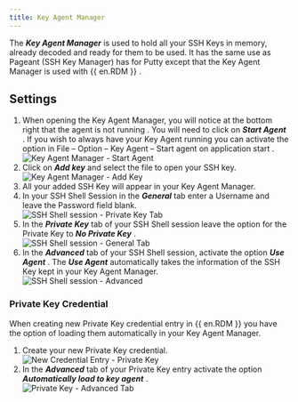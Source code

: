 ```yaml
---
title: Key Agent Manager
---
```

The ***Key Agent Manager*** is used to hold all your SSH Keys in memory, already decoded and ready for them to be used. It has the same use as Pageant (SSH Key Manager) has for Putty except that the Key Agent Manager is used with {{ en.RDM }} . 

## Settings 

1. When opening the Key Agent Manager, you will notice at the bottom right that the agent is not running . You will need to click on ***Start Agent*** . If you wish to always have your Key Agent running you can activate the option in File – Option – Key Agent – Start agent on application start .  
![Key Agent Manager - Start Agent](/img/en/rdm/windows/clip10089.png) 
1. Click on ***Add key*** and select the file to open your SSH key.  
![Key Agent Manager - Add Key](/img/en/rdm/windows/clip10090.png) 
1. All your added SSH Key will appear in your Key Agent Manager. 
1. In your SSH Shell Session in the ***General*** tab enter a Username and leave the Password field blank.  
![SSH Shell session - Private Key Tab](/img/en/rdm/windows/clip11346.png) 
1. In the ***Private Key*** tab of your SSH Shell session leave the option for the Private Key to ***No Private Key*** .  
![SSH Shell session - General Tab](/img/en/rdm/windows/clip11344.png) 
1. In the ***Advanced*** tab of your SSH Shell session, activate the option ***Use Agent*** . The ***Use Agent*** automatically takes the information of the SSH Key kept in your Key Agent Manager.  
![SSH Shell session - Advanced](/img/en/rdm/windows/clip11612.png) 

### Private Key Credential 

When creating new Private Key credential entry in {{ en.RDM }} you have the option of loading them automatically in your Key Agent Manager.  

1. Create your new Private Key credential.  
![New Credential Entry - Private Key](/img/en/rdm/windows/clip10811.png) 
1. In the ***Advanced*** tab of your Private Key entry activate the option ***Automatically load to key agent*** .  
![Private Key - Advanced Tab](/img/en/rdm/windows/clip10101.png) 


